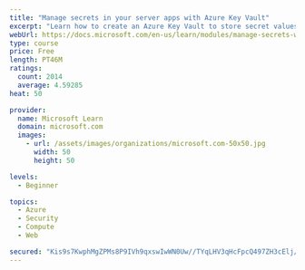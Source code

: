 ```yaml
---
title: "Manage secrets in your server apps with Azure Key Vault"
excerpt: "Learn how to create an Azure Key Vault to store secret values and how to enable secure access to the vault."
webUrl: https://docs.microsoft.com/en-us/learn/modules/manage-secrets-with-azure-key-vault/
type: course
price: Free
length: PT46M
ratings:
  count: 2014
  average: 4.59285
heat: 50

provider:
  name: Microsoft Learn
  domain: microsoft.com
  images:
    - url: /assets/images/organizations/microsoft.com-50x50.jpg
      width: 50
      height: 50

levels:
  - Beginner

topics:
  - Azure
  - Security
  - Compute
  - Web

secured: "Kis9s7KwphMgZPMs8P9IVh9qxswIwWN0Uw//TYqLHV3qHcFpcQ497ZH3cElj/ZtNDfDV/oSeEmgd2yZYVmfk2a0VJaLLpJ5Qt1MWZe4VwiJoM4OqFzTAE+QtX+VBRAfFgmkamLqzYfG77mqHCzTqLiTfwvdvSPVcSsRxbIBa2Y3rx6XzJ3mb47XhVtk5fT6U49U/AzQHcT6YvZB6U70/M2nHf/3PyL59xYGax0qvf6xPt8iiEpxd4YWGgl9aE094muN9hR85RI/RIn/EVowqVjxwX4b5ZwYcQk/OQHe4QYev233QQHUnrPgET6I5A7kYCrNivYkreyA56BKRx3nFGm6onGLezhUl2Tp1wjTXp/76mMXY9Wyq/W4FJLnJmST7ZOm+U6dbjCpZ9NDLM6e3LP5UX7fB5MSNXrC6hPOfBfs=;/VFn5LGuDxcv7Mmy/vpe3w=="
---
```


